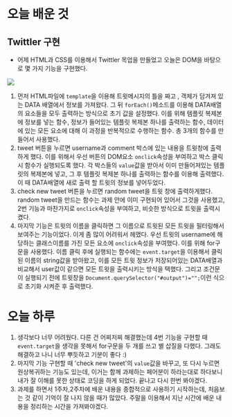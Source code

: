 # 오늘 배운 것

## Twittler 구현

+ 어제 HTML과 CSS를 이용해서 Twittler 목업을 만들었고 오늘은 DOM을 바탕으로 몇 가지 기능을 구현했다.

![](/home/soobuntu/바탕화면/트위틀러.png)

1. 먼저 HTML파일에 `template`을 이용해 트윗메시지의 틀을 짜고 , 객체가 담겨져 있는 DATA 배열에서 정보를 가져왔다. 그 뒤 `forEach()`메소드를 이용해 DATA배열의 요소들을 모두 출력하는 방식으로 초기 값을 설정했다. 이를 위해 템플릿 복제본에 정보를 넣는 함수, 정보가 들어있는 템플릿 복제본 하나를 출력하는 함수, 데이터에 있는 모든 요소에 대해 이 과정을 반복적으로 수행하는 함수. 총 3개의 함수를 만들어서 사용했다. 
2. tweet 버튼을 누르면 username과 comment 박스에 있는 내용을 트윗창에 출력하게 했다. 이를 위해서 우선 버튼의 DOM요소 `onclick`속성을 부여하고 박스 클릭시 함수가 실행되도록 했다. 각 박스들의 `value`값을 받아서 이미 만들어져있는 템플릿의 복제본에 넣고, 그 후 템플릿 복제본 하나를 출력하는 함수를 이용해 출력했다. 이 때 DATA배열에 새로 출력 할 트윗의 정보를 넣어두었다.
3. check new tweet 버튼을 누르면 random tweet을 트윗 창에 출력하게했다. random tweet을 만드는 함수는 과제 안에 이미 구현되어 있어서 그것을 사용했고, 2번 기능과 마찬가지로 `onclick`속성을 부여하고, 비슷한 방식으로 트윗을 출력시켰다.
4. 마지막 기능은 트윗의 이름을 클릭하면 그 이름으로 트윗된 모든 트윗을 필터링해서 보여주는 기능이었다. 이게 좀 많이 어려워서 헤맸다. 우선 트윗의 username에 해당하는 클래스이름를 가진 모든 요소에 `onclick`속성을 부여했다. 이를 위해 for구문을 사용했다. 이름 클릭 후에 실행되는 함수에는 `event.target`을 이용해서 클릭된 이름의 string값을 받아왔고, 이를 모든 트윗 정보가 저장되어있는 DATA배열과 비교해서 user값이 같으면 모든 트윗을 출력시키는 방식을 택했다. 그리고 조건문이 실행되기 전에 트윗창을 `Document.querySelector("#output")="";`이런 식으로 초기화 시켜준 후 출력했다.

# 오늘 하루

1. 생각보다 너무 어려웠다. 다른 건 어찌저찌 해결했는데 4번 기능을 구현할 때 `event.target`을 생각을 못해서 for구문을 두 개를 쓰고 별 삽질을 다했다. 그래도 해결하고 나니 너무 뿌듯하고 기분이 좋다 :)
2. 마지막 기능 구현할 때 'check new tweet'의 `value`값을 바꾸고, 또 다시 누르면 원상복귀하는 기능도 있는데, 이거는 함께 과제하는 페어분이 하라는대로 하다보니 내가 잘 이해를 못한 상태로 코딩을 하게 되었다. 끝나고 다시 한번 봐야겠다.
3. 과제를 하면서 1주차,2주차에 배운 내용을 종합적으로 사용하기 시작하는데, 처음보는 것 같이 기억이 잘 나지 않을 때가 많았다. 주말을 이용해서 지난 시간에 배운 내용을 정리하는 시간을 가져봐야겠다.